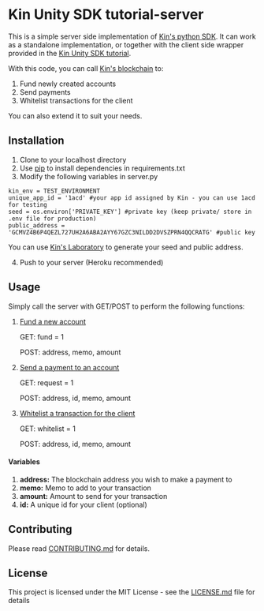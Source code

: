 # Kin Unity SDK tutorial-server
This is a simple server side implementation of  [Kin's python SDK](https://github.com/kinecosystem/kin-sdk-python/tree/v2-master). It can work as a standalone implementation, or together with the client side wrapper provided in the [Kin Unity SDK tutorial](https://github.com/hitwill/kin-sdk-unity-tutorial/tree/master).

With this code, you can call [Kin's blockchain](https://www.kin.org/blockchainExplorer) to:
1. Fund newly created accounts
2. Send payments
3. Whitelist transactions for the client

You can also extend it to suit your needs.

## Installation

1. Clone to your localhost directory
2. Use [pip](https://stackoverflow.com/questions/7225900/how-to-install-packages-using-pip-according-to-the-requirements-txt-file-from-a) to install dependencies in requirements.txt
3. Modify the following variables in server.py
```
kin_env = TEST_ENVIRONMENT
unique_app_id = '1acd' #your app id assigned by Kin - you can use 1acd for testing
seed = os.environ['PRIVATE_KEY'] #private key (keep private/ store in .env file for production)
public_address = 'GCMVZ4B6P4QEZL727UH2A6ABA2AYY67GZC3NILDD2DVSZPRN4QQCRATG' #public key
```

You can use [Kin's Laboratory](https://laboratory.kin.org/index.html#account-creator?network=test) to generate your seed and public address.

4. Push to your server (Heroku recommended)


## Usage
Simply call the server with GET/POST to perform the following functions:
1. [Fund a new account](https://github.com/kinecosystem/kin-sdk-python/tree/v2-master#creating-a-new-account)

    GET: fund = 1

   POST: address, memo, amount

2. [Send a payment to an account](https://github.com/kinecosystem/kin-sdk-python/tree/v2-master#sending-kin)
  
   GET: request = 1

   POST: address, id, memo, amount

3. [Whitelist a transaction for the client](https://github.com/kinecosystem/kin-sdk-python/tree/v2-master#whitelist-a-transaction)

   GET: whitelist = 1

   POST: address, id, memo, amount

#### Variables
1. **address:** The blockchain address you wish to make a payment to
2. **memo:** Memo to add to your transaction
3. **amount:** Amount to send for your transaction
4. **id:** A unique id for your client (optional)

## Contributing

Please read [CONTRIBUTING.md](https://gist.github.com/PurpleBooth/b24679402957c63ec426) for details.



## License

This project is licensed under the MIT License - see the [LICENSE.md](LICENSE.md) file for details

